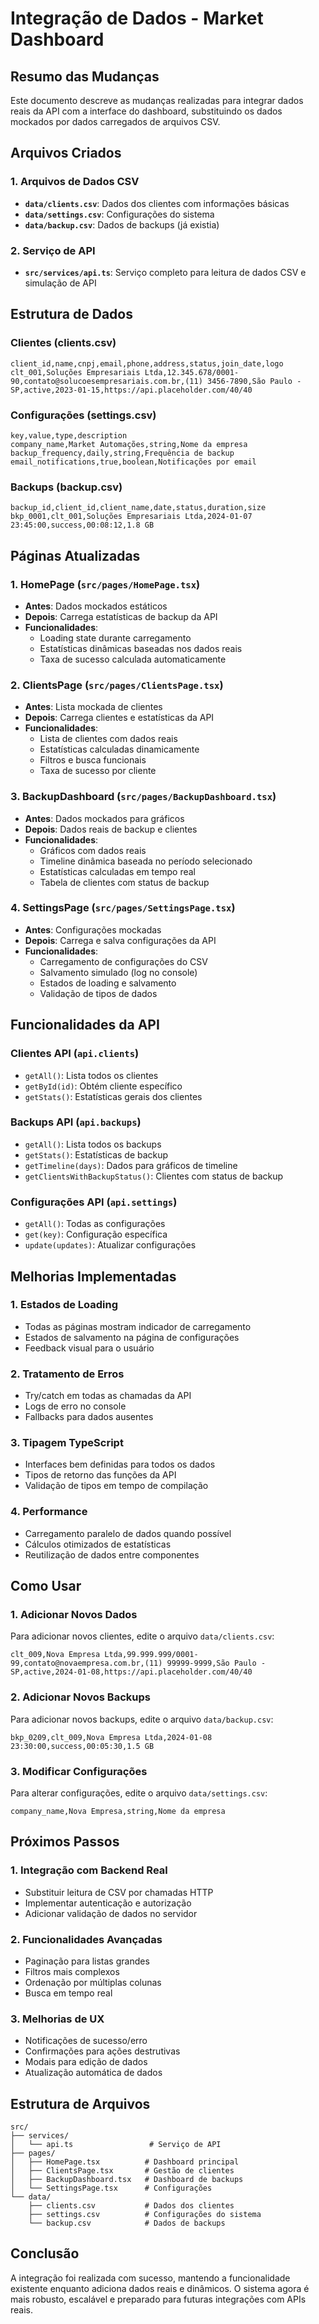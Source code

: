 # Integração de Dados - Market Dashboard

## Resumo das Mudanças

Este documento descreve as mudanças realizadas para integrar dados reais da API com a interface do dashboard, substituindo os dados mockados por dados carregados de arquivos CSV.

## Arquivos Criados

### 1. Arquivos de Dados CSV
- **`data/clients.csv`**: Dados dos clientes com informações básicas
- **`data/settings.csv`**: Configurações do sistema
- **`data/backup.csv`**: Dados de backups (já existia)

### 2. Serviço de API
- **`src/services/api.ts`**: Serviço completo para leitura de dados CSV e simulação de API

## Estrutura de Dados

### Clientes (clients.csv)
```csv
client_id,name,cnpj,email,phone,address,status,join_date,logo
clt_001,Soluções Empresariais Ltda,12.345.678/0001-90,contato@solucoesempresariais.com.br,(11) 3456-7890,São Paulo - SP,active,2023-01-15,https://api.placeholder.com/40/40
```

### Configurações (settings.csv)
```csv
key,value,type,description
company_name,Market Automações,string,Nome da empresa
backup_frequency,daily,string,Frequência de backup
email_notifications,true,boolean,Notificações por email
```

### Backups (backup.csv)
```csv
backup_id,client_id,client_name,date,status,duration,size
bkp_0001,clt_001,Soluções Empresariais Ltda,2024-01-07 23:45:00,success,00:08:12,1.8 GB
```

## Páginas Atualizadas

### 1. HomePage (`src/pages/HomePage.tsx`)
- **Antes**: Dados mockados estáticos
- **Depois**: Carrega estatísticas de backup da API
- **Funcionalidades**:
  - Loading state durante carregamento
  - Estatísticas dinâmicas baseadas nos dados reais
  - Taxa de sucesso calculada automaticamente

### 2. ClientsPage (`src/pages/ClientsPage.tsx`)
- **Antes**: Lista mockada de clientes
- **Depois**: Carrega clientes e estatísticas da API
- **Funcionalidades**:
  - Lista de clientes com dados reais
  - Estatísticas calculadas dinamicamente
  - Filtros e busca funcionais
  - Taxa de sucesso por cliente

### 3. BackupDashboard (`src/pages/BackupDashboard.tsx`)
- **Antes**: Dados mockados para gráficos
- **Depois**: Dados reais de backup e clientes
- **Funcionalidades**:
  - Gráficos com dados reais
  - Timeline dinâmica baseada no período selecionado
  - Estatísticas calculadas em tempo real
  - Tabela de clientes com status de backup

### 4. SettingsPage (`src/pages/SettingsPage.tsx`)
- **Antes**: Configurações mockadas
- **Depois**: Carrega e salva configurações da API
- **Funcionalidades**:
  - Carregamento de configurações do CSV
  - Salvamento simulado (log no console)
  - Estados de loading e salvamento
  - Validação de tipos de dados

## Funcionalidades da API

### Clientes API (`api.clients`)
- `getAll()`: Lista todos os clientes
- `getById(id)`: Obtém cliente específico
- `getStats()`: Estatísticas gerais dos clientes

### Backups API (`api.backups`)
- `getAll()`: Lista todos os backups
- `getStats()`: Estatísticas de backup
- `getTimeline(days)`: Dados para gráficos de timeline
- `getClientsWithBackupStatus()`: Clientes com status de backup

### Configurações API (`api.settings`)
- `getAll()`: Todas as configurações
- `get(key)`: Configuração específica
- `update(updates)`: Atualizar configurações

## Melhorias Implementadas

### 1. Estados de Loading
- Todas as páginas mostram indicador de carregamento
- Estados de salvamento na página de configurações
- Feedback visual para o usuário

### 2. Tratamento de Erros
- Try/catch em todas as chamadas da API
- Logs de erro no console
- Fallbacks para dados ausentes

### 3. Tipagem TypeScript
- Interfaces bem definidas para todos os dados
- Tipos de retorno das funções da API
- Validação de tipos em tempo de compilação

### 4. Performance
- Carregamento paralelo de dados quando possível
- Cálculos otimizados de estatísticas
- Reutilização de dados entre componentes

## Como Usar

### 1. Adicionar Novos Dados
Para adicionar novos clientes, edite o arquivo `data/clients.csv`:
```csv
clt_009,Nova Empresa Ltda,99.999.999/0001-99,contato@novaempresa.com.br,(11) 99999-9999,São Paulo - SP,active,2024-01-08,https://api.placeholder.com/40/40
```

### 2. Adicionar Novos Backups
Para adicionar novos backups, edite o arquivo `data/backup.csv`:
```csv
bkp_0209,clt_009,Nova Empresa Ltda,2024-01-08 23:30:00,success,00:05:30,1.5 GB
```

### 3. Modificar Configurações
Para alterar configurações, edite o arquivo `data/settings.csv`:
```csv
company_name,Nova Empresa,string,Nome da empresa
```

## Próximos Passos

### 1. Integração com Backend Real
- Substituir leitura de CSV por chamadas HTTP
- Implementar autenticação e autorização
- Adicionar validação de dados no servidor

### 2. Funcionalidades Avançadas
- Paginação para listas grandes
- Filtros mais complexos
- Ordenação por múltiplas colunas
- Busca em tempo real

### 3. Melhorias de UX
- Notificações de sucesso/erro
- Confirmações para ações destrutivas
- Modais para edição de dados
- Atualização automática de dados

## Estrutura de Arquivos

```
src/
├── services/
│   └── api.ts                 # Serviço de API
├── pages/
│   ├── HomePage.tsx          # Dashboard principal
│   ├── ClientsPage.tsx       # Gestão de clientes
│   ├── BackupDashboard.tsx   # Dashboard de backups
│   └── SettingsPage.tsx      # Configurações
└── data/
    ├── clients.csv           # Dados dos clientes
    ├── settings.csv          # Configurações do sistema
    └── backup.csv            # Dados de backups
```

## Conclusão

A integração foi realizada com sucesso, mantendo a funcionalidade existente enquanto adiciona dados reais e dinâmicos. O sistema agora é mais robusto, escalável e preparado para futuras integrações com APIs reais.
